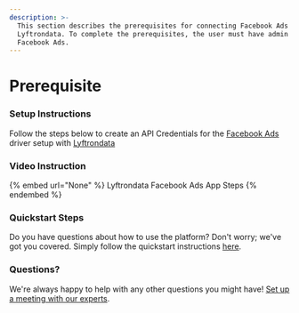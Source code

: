 ```yaml
---
description: >-
  This section describes the prerequisites for connecting Facebook Ads to
  Lyftrondata. To complete the prerequisites, the user must have admin access to
  Facebook Ads.
---
```


# Prerequisite

<mark style="color:blue;"></mark>

### Setup Instructions

Follow the steps below to create an API Credentials for the [Facebook Ads](None) driver setup with [Lyftrondata](https://www.lyftrondata.com)

### Video Instruction

{% embed url="None" %}
Lyftrondata Facebook Ads App Steps
{% endembed %}

### Quickstart Steps

Do you have questions about how to use the platform? Don't worry; we've got you covered. Simply follow the quickstart instructions [here](README.md).

### Questions? <a href="#questions" id="questions"></a>

We're always happy to help with any other questions you might have! [Set up a meeting with our experts](https://www.lyftrondata.com/book-a-meeting/).

